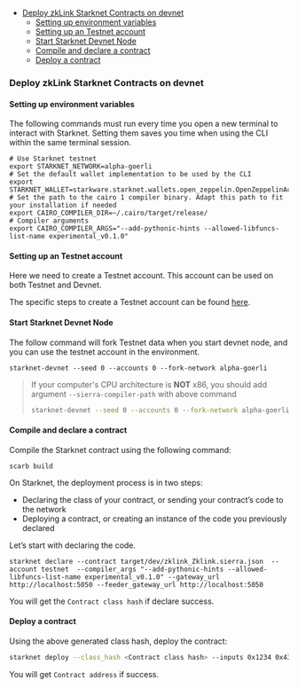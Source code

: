 - [Deploy zkLink Starknet Contracts on devnet](#deploy-zklink-starknet-contracts-on-devnet)
  - [Setting up environment variables](#setting-up-environment-variables)
  - [Setting up an Testnet account](#setting-up-an-testnet-account)
  - [Start Starknet Devnet Node](#start-starknet-devnet-node)
  - [Compile and declare a contract](#compile-and-declare-a-contract)
  - [Deploy a contract](#deploy-a-contract)

### Deploy zkLink Starknet Contracts on devnet

#### Setting up environment variables

The following commands must run every time you open a new terminal to interact with Starknet. Setting them saves you time when using the CLI within the same terminal session.

```
# Use Starknet testnet
export STARKNET_NETWORK=alpha-goerli
# Set the default wallet implementation to be used by the CLI
export STARKNET_WALLET=starkware.starknet.wallets.open_zeppelin.OpenZeppelinAccount
# Set the path to the cairo 1 compiler binary. Adapt this path to fit your installation if needed
export CAIRO_COMPILER_DIR=~/.cairo/target/release/
# Compiler arguments
export CAIRO_COMPILER_ARGS="--add-pythonic-hints --allowed-libfuncs-list-name experimental_v0.1.0"
```

#### Setting up an Testnet account

Here we need to create a Testnet account. This account can be used on both Testnet and Devnet. 

The specific steps to create a Testnet account can be found [here](deploy_testnet.md#setting-up-an-account).

#### Start Starknet Devnet Node

The follow command will fork Testnet data when you start devnet node, and you can use the testnet account in the environment.

```shell
starknet-devnet --seed 0 --accounts 0 --fork-network alpha-goerli
```

> If your computer's CPU architecture is **NOT** x86, you should add argument `--sierra-compiler-path` with above command
>
> ```bash
> starknet-devnet --seed 0 --accounts 0 --fork-network alpha-goerli --sierra-compiler-path ~/.cairo/target/release
> ```

#### Compile and declare a contract

Compile the Starknet contract using the following command:

```shell
scarb build
```

On Starknet, the deployment process is in two steps:

- Declaring the class of your contract, or sending your contract’s code to the network
- Deploying a contract, or creating an instance of the code you previously declared

Let’s start with declaring the code.

```shell
starknet declare --contract target/dev/zklink_Zklink.sierra.json  --account testnet  --compiler_args "--add-pythonic-hints --allowed-libfuncs-list-name experimental_v0.1.0" --gateway_url http://localhost:5050 --feeder_gateway_url http://localhost:5050
```

You will get the `Contract class hash` if declare success.

#### Deploy a contract

Using the above generated class hash, deploy the contract:

```Bash
starknet deploy --class_hash <Contract class hash> --inputs 0x1234 0x4321 0 0 0 0 0 0 0 0 --account testnet --gateway_url http://localhost:5050 --feeder_gateway_url http://localhost:5050
```

You will get `Contract address` if success.
